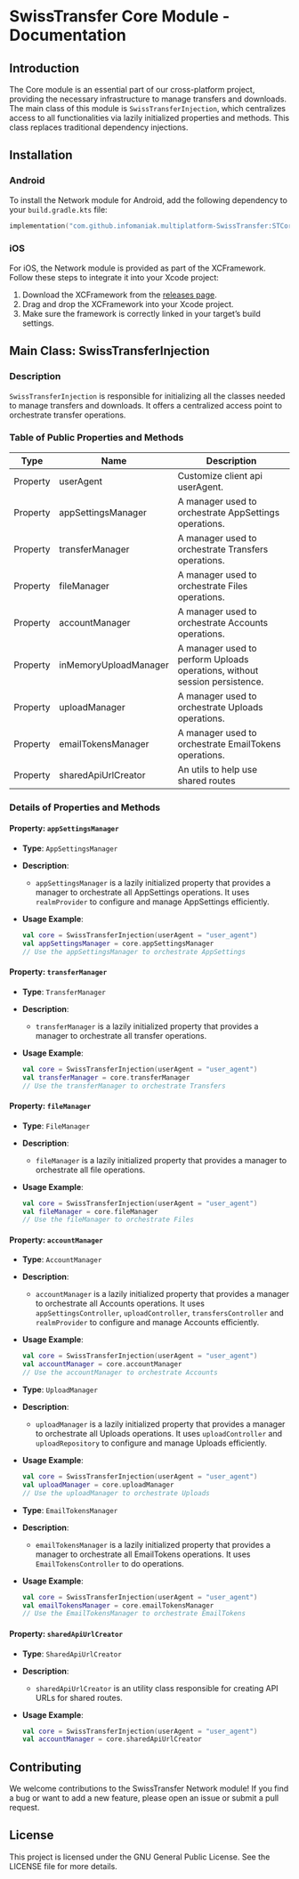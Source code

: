 # SwissTransfer Core Module - Documentation

## Introduction

The Core module is an essential part of our cross-platform project, providing the necessary infrastructure to manage transfers and
downloads. The main class of this module is `SwissTransferInjection`, which centralizes access to all functionalities via lazily
initialized properties and methods. This class replaces traditional dependency injections.

## Installation

### Android

To install the Network module for Android, add the following dependency to your `build.gradle.kts` file:

```kts
implementation("com.github.infomaniak.multiplatform-SwissTransfer:STCore:{tag}")
```

### iOS

For iOS, the Network module is provided as part of the XCFramework. Follow these steps to integrate it into your Xcode project:

1. Download the XCFramework from the [releases page](https://github.com/infomaniak/multiplatform-SwissTransfer/releases).
2. Drag and drop the XCFramework into your Xcode project.
3. Make sure the framework is correctly linked in your target’s build settings.

## Main Class: SwissTransferInjection

### Description

`SwissTransferInjection` is responsible for initializing all the classes needed to manage transfers and downloads. It offers a
centralized access point to orchestrate transfer operations.

### Table of Public Properties and Methods

| Type     | Name                  | Description                                                                |
|----------|-----------------------|----------------------------------------------------------------------------|
| Property | userAgent             | Customize client api userAgent.                                            |
| Property | appSettingsManager    | A manager used to orchestrate AppSettings operations.                      |
| Property | transferManager       | A manager used to orchestrate Transfers operations.                        |
| Property | fileManager           | A manager used to orchestrate Files operations.                            |
| Property | accountManager        | A manager used to orchestrate Accounts operations.                         |
| Property | inMemoryUploadManager | A manager used to perform Uploads operations, without session persistence. |
| Property | uploadManager         | A manager used to orchestrate Uploads operations.                          |
| Property | emailTokensManager    | A manager used to orchestrate EmailTokens operations.                      |
| Property | sharedApiUrlCreator   | An utils to help use shared routes                                         |

### Details of Properties and Methods

#### Property: `appSettingsManager`

- **Type**: `AppSettingsManager`
- **Description**:
    - `appSettingsManager` is a lazily initialized property that provides a manager to orchestrate all AppSettings operations. It
      uses `realmProvider` to configure and manage AppSettings efficiently.

- **Usage Example**:
  ```kotlin
  val core = SwissTransferInjection(userAgent = "user_agent")
  val appSettingsManager = core.appSettingsManager
  // Use the appSettingsManager to orchestrate AppSettings
  ```

#### Property: `transferManager`

- **Type**: `TransferManager`
- **Description**:
    - `transferManager` is a lazily initialized property that provides a manager to orchestrate all transfer operations.

- **Usage Example**:
  ```kotlin
  val core = SwissTransferInjection(userAgent = "user_agent")
  val transferManager = core.transferManager
  // Use the transferManager to orchestrate Transfers
  ```

#### Property: `fileManager`

- **Type**: `FileManager`
- **Description**:
    - `fileManager` is a lazily initialized property that provides a manager to orchestrate all file operations.

- **Usage Example**:
  ```kotlin
  val core = SwissTransferInjection(userAgent = "user_agent")
  val fileManager = core.fileManager
  // Use the fileManager to orchestrate Files
  ```

#### Property: `accountManager`

- **Type**: `AccountManager`
- **Description**:
    - `accountManager` is a lazily initialized property that provides a manager to orchestrate all Accounts operations. It uses
      `appSettingsController`, `uploadController`, `transfersController` and `realmProvider` to configure and manage Accounts
      efficiently.

- **Usage Example**:
  ```kotlin
  val core = SwissTransferInjection(userAgent = "user_agent")
  val accountManager = core.accountManager
  // Use the accountManager to orchestrate Accounts
  ```

- **Type**: `UploadManager`
- **Description**:
    - `uploadManager` is a lazily initialized property that provides a manager to orchestrate all Uploads operations. It uses
      `uploadController` and `uploadRepository` to configure and manage Uploads efficiently.

- **Usage Example**:
  ```kotlin
  val core = SwissTransferInjection(userAgent = "user_agent")
  val uploadManager = core.uploadManager
  // Use the uploadManager to orchestrate Uploads
  ```

- **Type**: `EmailTokensManager`
- **Description**:
    - `emailTokensManager` is a lazily initialized property that provides a manager to orchestrate all EmailTokens operations. It
      uses `EmailTokensController` to do operations.

- **Usage Example**:
  ```kotlin
  val core = SwissTransferInjection(userAgent = "user_agent")
  val emailTokensManager = core.emailTokensManager
  // Use the EmailTokensManager to orchestrate EmailTokens
  ```

#### Property: `sharedApiUrlCreator`

- **Type**: `SharedApiUrlCreator`
- **Description**:
    - `sharedApiUrlCreator` is an utility class responsible for creating API URLs for shared routes.

- **Usage Example**:
  ```kotlin
  val core = SwissTransferInjection(userAgent = "user_agent")
  val accountManager = core.sharedApiUrlCreator
  ```

## Contributing

We welcome contributions to the SwissTransfer Network module! If you find a bug or want to add a new feature, please open an issue
or submit a pull request.

## License

This project is licensed under the GNU General Public License. See the LICENSE file for more details.
